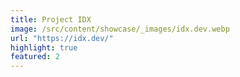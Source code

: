 ```yaml
---
title: Project IDX
image: /src/content/showcase/_images/idx.dev.webp
url: "https://idx.dev/"
highlight: true
featured: 2
---
```


